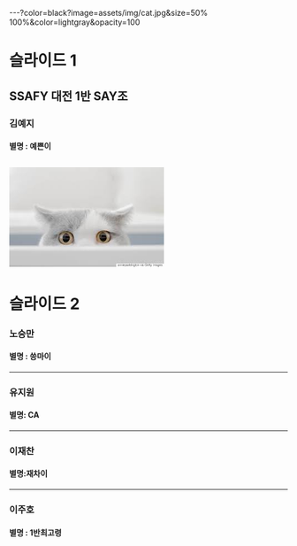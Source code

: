 ---?color=black?image=assets/img/cat.jpg&size=50% 100%&color=lightgray&opacity=100
# 슬라이드 1
## SSAFY 대전 1반 SAY조

### 김예지

#### 별명 : 예쁜이
![cat](./img/cat.jpg)
---
# 슬라이드 2

### 노승만

#### 별명 : 씅마이

---

### 유지원

#### 별명: CA

---

### 이재찬

#### 별명:재차이

---

### 이주호

#### 별명 : 1반최고령 



